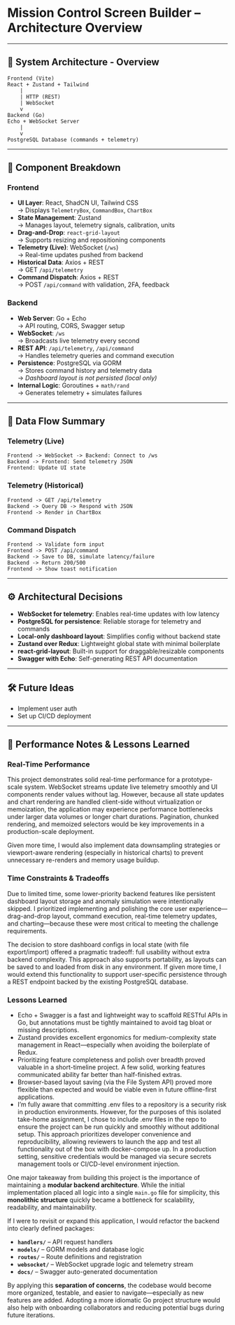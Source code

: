 
# Mission Control Screen Builder – Architecture Overview

---

## 🧩 System Architecture - Overview

```
Frontend (Vite)
React + Zustand + Tailwind
    |
    | HTTP (REST)
    | WebSocket
    v
Backend (Go)
Echo + WebSocket Server
    |
    v
PostgreSQL Database (commands + telemetry)
```

---

## 🧱 Component Breakdown

### Frontend
- **UI Layer**: React, ShadCN UI, Tailwind CSS  
  → Displays `TelemetryBox`, `CommandBox`, `ChartBox`
- **State Management**: Zustand  
  → Manages layout, telemetry signals, calibration, units
- **Drag-and-Drop**: `react-grid-layout`  
  → Supports resizing and repositioning components
- **Telemetry (Live)**: WebSocket (`/ws`)  
  → Real-time updates pushed from backend
- **Historical Data**: Axios + REST  
  → GET `/api/telemetry`
- **Command Dispatch**: Axios + REST  
  → POST `/api/command` with validation, 2FA, feedback

### Backend
- **Web Server**: Go + Echo  
  → API routing, CORS, Swagger setup
- **WebSocket**: `/ws`  
  → Broadcasts live telemetry every second
- **REST API**: `/api/telemetry`, `/api/command`  
  → Handles telemetry queries and command execution
- **Persistence**: PostgreSQL via GORM  
  → Stores command history and telemetry data  
  → *Dashboard layout is not persisted (local only)*
- **Internal Logic**: Goroutines + `math/rand`  
  → Generates telemetry + simulates failures

---

## 🔁 Data Flow Summary

### Telemetry (Live)
```
Frontend -> WebSocket -> Backend: Connect to /ws
Backend -> Frontend: Send telemetry JSON
Frontend: Update UI state
```

### Telemetry (Historical)
```
Frontend -> GET /api/telemetry
Backend -> Query DB -> Respond with JSON
Frontend -> Render in ChartBox
```

### Command Dispatch
```
Frontend -> Validate form input
Frontend -> POST /api/command
Backend -> Save to DB, simulate latency/failure
Backend -> Return 200/500
Frontend -> Show toast notification
```

---

## ⚙️ Architectural Decisions

- **WebSocket for telemetry**: Enables real-time updates with low latency
- **PostgreSQL for persistence**: Reliable storage for telemetry and commands
- **Local-only dashboard layout**: Simplifies config without backend state
- **Zustand over Redux**: Lightweight global state with minimal boilerplate
- **react-grid-layout**: Built-in support for draggable/resizable components
- **Swagger with Echo**: Self-generating REST API documentation

---

## 🛠 Future Ideas

- Implement user auth
- Set up CI/CD deployment

---


## 🚀 Performance Notes & Lessons Learned

### Real-Time Performance
This project demonstrates solid real-time performance for a prototype-scale system. WebSocket streams update live telemetry smoothly and UI components render values without lag. However, because all state updates and chart rendering are handled client-side without virtualization or memoization, the application may experience performance bottlenecks under larger data volumes or longer chart durations. Pagination, chunked rendering, and memoized selectors would be key improvements in a production-scale deployment.

Given more time, I would also implement data downsampling strategies or viewport-aware rendering (especially in historical charts) to prevent unnecessary re-renders and memory usage buildup.

### Time Constraints & Tradeoffs
Due to limited time, some lower-priority backend features like persistent dashboard layout storage and anomaly simulation were intentionally skipped. I prioritized implementing and polishing the core user experience—drag-and-drop layout, command execution, real-time telemetry updates, and charting—because these were most critical to meeting the challenge requirements.

The decision to store dashboard configs in local state (with file export/import) offered a pragmatic tradeoff: full usability without extra backend complexity. This approach also supports portability, as layouts can be saved to and loaded from disk in any environment. If given more time, I would extend this functionality to support user-specific persistence through a REST endpoint backed by the existing PostgreSQL database.

### Lessons Learned
- Echo + Swagger is a fast and lightweight way to scaffold RESTful APIs in Go, but annotations must be tightly maintained to avoid tag bloat or missing descriptions.
- Zustand provides excellent ergonomics for medium-complexity state management in React—especially when avoiding the boilerplate of Redux.
- Prioritizing feature completeness and polish over breadth proved valuable in a short-timeline project. A few solid, working features communicated ability far better than half-finished extras.
- Browser-based layout saving (via the File System API) proved more flexible than expected and would be viable even in future offline-first applications.
- I’m fully aware that committing .env files to a repository is a security risk in production environments. However, for the purposes of this isolated take-home assignment, I chose to include .env files in the repo to ensure the project can be run quickly and smoothly without additional setup. This approach prioritizes developer convenience and reproducibility, allowing reviewers to launch the app and test all functionality out of the box with docker-compose up. In a production setting, sensitive credentials would be managed via secure secrets management tools or CI/CD-level environment injection.

One major takeaway from building this project is the importance of maintaining a **modular backend architecture**. While the initial implementation placed all logic into a single `main.go` file for simplicity, this **monolithic structure** quickly became a bottleneck for scalability, readability, and maintainability.

If I were to revisit or expand this application, I would refactor the backend into clearly defined packages:

- **`handlers/`** – API request handlers  
- **`models/`** – GORM models and database logic  
- **`routes/`** – Route definitions and registration  
- **`websocket/`** – WebSocket upgrade logic and telemetry stream  
- **`docs/`** – Swagger auto-generated documentation  

By applying this **separation of concerns**, the codebase would become more organized, testable, and easier to navigate—especially as new features are added. Adopting a more idiomatic Go project structure would also help with onboarding collaborators and reducing potential bugs during future iterations.

